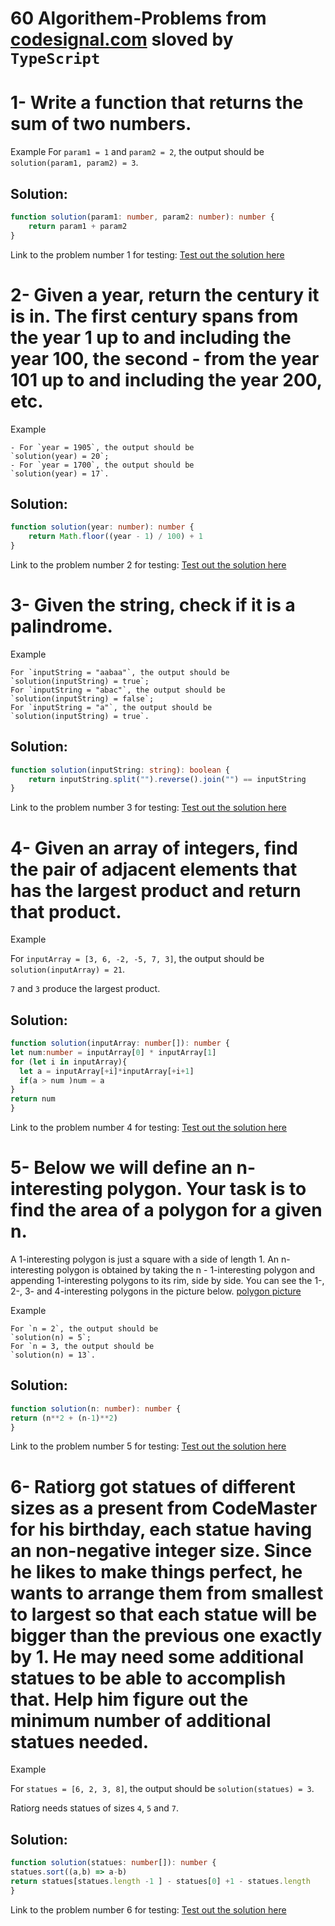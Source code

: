 # 60 Algorithem-Problems from [codesignal.com](https://codesignal.com) sloved by `TypeScript`

# 1- Write a function that returns the sum of two numbers.
Example
For `param1 = 1` and `param2 = 2`, the output should be `solution(param1, param2) = 3`.

## Solution:
```typescript
function solution(param1: number, param2: number): number {
    return param1 + param2
}
```
Link to the problem number 1 for testing: [Test out the solution here](https://app.codesignal.com/arcade/intro/level-1/jwr339Kq6e3LQTsfa)

# 2- Given a year, return the century it is in. The first century spans from the year 1 up to and including the year 100, the second - from the year 101 up to and including the year 200, etc.

Example

    - For `year = 1905`, the output should be
    `solution(year) = 20`;
    - For `year = 1700`, the output should be
    `solution(year) = 17`.


## Solution:
```typescript
function solution(year: number): number {
    return Math.floor((year - 1) / 100) + 1
}
```
Link to the problem number 2 for testing: [Test out the solution here](https://app.codesignal.com/arcade/intro/level-1/egbueTZRRL5Mm4TXN)

# 3- Given the string, check if it is a palindrome.

Example

    For `inputString = "aabaa"`, the output should be
    `solution(inputString) = true`;
    For `inputString = "abac"`, the output should be
    `solution(inputString) = false`;
    For `inputString = "a"`, the output should be
    `solution(inputString) = true`.


## Solution:
```typescript
function solution(inputString: string): boolean {
    return inputString.split("").reverse().join("") == inputString
}
```
Link to the problem number 3 for testing: [Test out the solution here](https://app.codesignal.com/arcade/intro/level-1/s5PbmwxfECC52PWyQ)

# 4- Given an array of integers, find the pair of adjacent elements that has the largest product and return that product.

Example

For `inputArray = [3, 6, -2, -5, 7, 3]`, the output should be
`solution(inputArray) = 21`.

`7` and `3` produce the largest product.


## Solution:
```typescript
function solution(inputArray: number[]): number {
let num:number = inputArray[0] * inputArray[1]
for (let i in inputArray){
  let a = inputArray[+i]*inputArray[+i+1]
  if(a > num )num = a
}
return num
}
```
Link to the problem number 4 for testing: [Test out the solution here](https://app.codesignal.com/arcade/intro/level-2/xzKiBHjhoinnpdh6m)

# 5- Below we will define an n-interesting polygon. Your task is to find the area of a polygon for a given n.

A 1-interesting polygon is just a square with a side of length 1. An n-interesting polygon is obtained by taking the n - 1-interesting polygon and appending 1-interesting polygons to its rim, side by side. You can see the 1-, 2-, 3- and 4-interesting polygons in the picture below.
[polygon picture](![image](https://user-images.githubusercontent.com/65465497/212409452-c23da12d-9a07-4179-ab96-363d352e9171.png))

Example

    For `n = 2`, the output should be
    `solution(n) = 5`;
    For `n = 3, the output should be
    `solution(n) = 13`.

## Solution:
```typescript
function solution(n: number): number {
return (n**2 + (n-1)**2)
}
```
Link to the problem number 5 for testing: [Test out the solution here](https://app.codesignal.com/arcade/intro/level-2/yuGuHvcCaFCKk56rJ)

# 6- Ratiorg got statues of different sizes as a present from CodeMaster for his birthday, each statue having an non-negative integer size. Since he likes to make things perfect, he wants to arrange them from smallest to largest so that each statue will be bigger than the previous one exactly by 1. He may need some additional statues to be able to accomplish that. Help him figure out the minimum number of additional statues needed.

Example

For `statues = [6, 2, 3, 8]`, the output should be
`solution(statues) = 3`.

Ratiorg needs statues of sizes `4`, `5` and `7`.
## Solution:
```typescript
function solution(statues: number[]): number {
statues.sort((a,b) => a-b)
return statues[statues.length -1 ] - statues[0] +1 - statues.length
}

```
Link to the problem number 6 for testing: [Test out the solution here](https://app.codesignal.com/arcade/intro/level-2/bq2XnSr5kbHqpHGJC)
